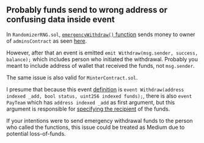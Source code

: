 ## Probably funds send to wrong address or confusing data inside event

In `RandomizerRNG.sol`, [`emergencyWithdraw()` function](https://github.com/code-423n4/2023-10-nextgen/blob/main/smart-contracts/RandomizerRNG.sol#L79) sends money to owner of `adminsContract` as seen [here](https://github.com/code-423n4/2023-10-nextgen/blob/main/smart-contracts/RandomizerRNG.sol#L82). 

However, after that an event is emitted `emit Withdraw(msg.sender, success, balance);` which includes person who initiated the withdrawal. Probably you meant to include address of wallet that received the funds, not `msg.sender`. 

The same issue is also valid for `MinterContract.sol`.

I presume that because this event [definition](https://github.com/code-423n4/2023-10-nextgen/blob/main/smart-contracts/MinterContract.sol#L126) is `event Withdraw(address indexed _add, bool status, uint256 indexed funds);`, there is also `event PayTeam` which has `address indexed _add` as first argument, but this argument is responsible for [specifying the recipient](https://github.com/code-423n4/2023-10-nextgen/blob/main/smart-contracts/MinterContract.sol#L442) of the funds.

If your intentions were to send emergency withdrawal funds to the person who called the functions, this issue could be treated as Medium due to potential loss-of-funds. 